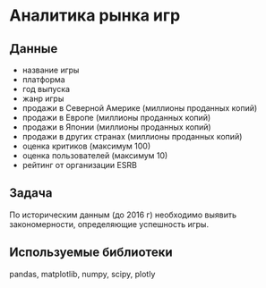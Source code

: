
# Аналитика рынка игр 

## Данные 

- название игры
- платформа
- год выпуска
- жанр игры
- продажи в Северной Америке (миллионы проданных копий)
- продажи в Европе (миллионы проданных копий)
- продажи в Японии (миллионы проданных копий)
- продажи в других странах (миллионы проданных копий)
- оценка критиков (максимум 100)
- оценка пользователей (максимум 10)
- рейтинг от организации ESRB 

## Задача
По историческим данным (до 2016 г) необходимо выявить закономерности, определяющие успешность игры.

## Используемые библиотеки
pandas, matplotlib, numpy, scipy, plotly
